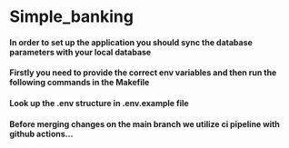 # Simple_banking
#### In order to set up the application you should sync the database parameters with your local database
#### Firstly you need to provide the correct env variables and then run the following commands in the Makefile

#### Look up the .env structure in .env.example file

#### Before merging changes on the main branch we utilize ci pipeline with github actions...